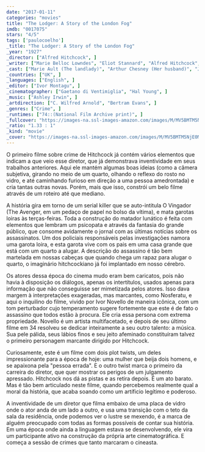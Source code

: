 ```yaml
---
date: "2017-01-11"
categories: "movies"
title: "The Lodger: A Story of the London Fog"
imdb: "0017075"
stars: "4/5"
tags: ['paulocoelho']
_title: "The Lodger: A Story of the London Fog"
_year: "1927"
_director: ["Alfred Hitchcock", ]
_writer: ["Marie Belloc Lowndes", "Eliot Stannard", "Alfred Hitchcock", ]
_cast: ["Marie Ault (The landlady)", "Arthur Chesney (Her husband)", "June Tripp (a mannequin Daisy)", "Malcolm Keen (a police detective Joe)", "Ivor Novello (The Lodger)", "Reginald Gardiner (Dancer at Ball)", "Eve Gray (Showgirl Victim)", "Alfred Hitchcock (Extra in Newspaper Office)", "Alma Reville (Woman Listening to Wireless)", ]
_countries: ["UK", ]
_languages: ["English", ]
_editor: ["Ivor Montagu", ]
_cinematographer: ["Gaetano di Ventimiglia", "Hal Young", ]
_music: ["Ashley Irwin", ]
_artdirection: ["C. Wilfred Arnold", "Bertram Evans", ]
_genres: ["Crime", ]
_runtimes: ["74::(National Film Archive print)", ]
_fullcover: "https://images-na.ssl-images-amazon.com/images/M/MV5BMTM5NjE0MDIxMF5BMl5BanBnXkFtZTcwMTk5OTY1NQ@@._V1._CR47.883331298828125,38.53334045410156,262,408._SX90_SY140_.jpg"
_ratio: "1.33 : 1"
_kind: "movie"
_cover: "https://images-na.ssl-images-amazon.com/images/M/MV5BMTM5NjE0MDIxMF5BMl5BanBnXkFtZTcwMTk5OTY1NQ@@._V1._CR47.883331298828125,38.53334045410156,262,408._SX90_SY140_.jpg"
---
```

O primeiro filme sobre crime de Hitchcock já contém vários elementos que indicam a que veio esse diretor, que já demonstrava inventividade em seus trabalhos anteriores. Aqui ele mantém algumas boas ideias (como a câmera subjetiva, girando no meio de um quarto, olhando o reflexo do rosto no vidro, e até caminhando furioso em direção a uma pessoa amedrontada) e cria tantas outras novas. Porém, mais que isso, constrói um belo filme através de um roteiro até que mediano.

A história gira em torno de um serial killer que se auto-intitula O Vingador (The Avenger, em um pedaço de papel no bolso da vítima), e mata garotas loiras às terças-feiras. Toda a construção do matador lunático é feita com elementos que lembram um psicopata e através da fantasia do grande público, que consome avidamente o jornal com as últimas notícias sobre os assassinatos. Um dos policiais responsáveis pelas investigações namora uma garota loira, e esta garota vive com os pais em uma casa grande que está com um quarto a alugar. A descrição do assassino é tão bem martelada em nossas cabeças que quando chega um rapaz para alugar o quarto, o imaginário hitchcockiano já foi implantado em nosso cérebro.

Os atores dessa época do cinema mudo eram bem caricatos, pois não havia à disposição os diálogos, apenas os intertítulos, usados apenas para informação que não conseguisse ser mimetizada pelos atores. Isso dava margem à interpretações exageradas, mas marcantes, como Nosferatu, e aqui o inquilino do filme, vivido por Ivor Novello de maneira icônica, com um tom perturbador cujo temperamento sugere fortemente que este é de fato o assassino que todos estão à procura. Ele cria essa persona com extrema propriedade. Novello é um artista multifacetado, e depois de seu último filme em 34 resolveu se dedicar inteiramente a seu outro talento: a música. Sua pele pálida, seus lábios finos e seu jeito afeminado constituíram talvez o primeiro personagem marcante dirigido por Hitchcock.

Curiosamente, este é um filme com dois plot twists, um deles impressionante para a época de hoje: uma mulher que beija dois homens, e se apaixona pela "pessoa errada". E o outro twist marca o primeiro da carreira do diretor, que quer mostrar os perigos de um julgamento apressado. Hitchcock nos dá as pistas e as retira depois. É um ato barato. Mas é tão bem articulado neste filme, quando percebemos realmente qual a moral da história, que acaba soando como um artíficio legítimo e poderoso.

A inventividade de um diretor que filma embaixo de uma placa de vidro onde o ator anda de um lado a outro, e usa uma transição com o teto da sala da residência, onde podemos ver o lustre se mexendo, é a marca de alguém preocupado com todas as formas possíveis de contar sua história. Em uma época onde ainda a linguagem estava se desenvolvendo, ele vira um participante ativo na construção da própria arte cinematográfica. E começa a sessão de crimes que tanto marcaram o cineasta.

